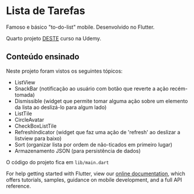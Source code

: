 # Lista de Tarefas

Famoso e básico "to-do-list" mobile.
Desenvolvido no Flutter.

Quarto projeto [DESTE](https://www.udemy.com/curso-completo-flutter-app-android-ios/) curso na Udemy.

## Conteúdo ensinado

Neste projeto foram vistos os seguintes tópicos:

- ListView
- SnackBar (notificação ao usuário com botão que reverte a ação recém-tomada)
- Dismissible (widget que permite tomar alguma ação sobre um elemento da lista ao deslizá-lo para algum lado)
- ListTile
- CircleAvatar
- CheckBoxListTile
- RefreshIndicator (widget que faz uma ação de 'refresh' ao deslizar a listview para baixo)
- Sort (organizar lista por ordem de não-ticados em primeiro lugar)
- Armazenamento JSON (para persistência de dados)

O código do projeto fica em `lib/main.dart`

For help getting started with Flutter, view our 
[online documentation](https://flutter.dev/docs), which offers tutorials, 
samples, guidance on mobile development, and a full API reference.

